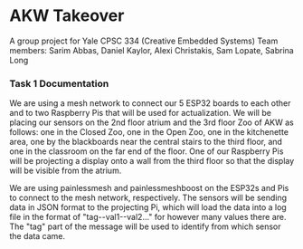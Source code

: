 # AKW Takeover
A group project for Yale CPSC 334 (Creative Embedded Systems)
Team members: Sarim Abbas, Daniel Kaylor, Alexi Christakis, Sam Lopate, Sabrina Long

### Task 1 Documentation

We are using a mesh network to connect our 5 ESP32 boards to each other and to two Raspberry Pis that will be used for actualization. We will be placing our sensors on the 2nd floor atrium and the 3rd floor Zoo of AKW as follows: one in the Closed Zoo, one in the Open Zoo, one in the kitchenette area, one by the blackboards near the central stairs to the third floor, and one in the classroom on the far end of the floor. One of our Raspberry Pis will be projecting a display onto a wall from the third floor so that the display will be visible from the atrium.

We are using painlessmesh and painlessmeshboost on the ESP32s and Pis to connect to the mesh network, respectively. The sensors will be sending data in JSON format to the projecting Pi, which will load the data into a log file in the format of "tag--val1--val2..." for however many values there are. The "tag" part of the message will be used to identify from which sensor the data came.
